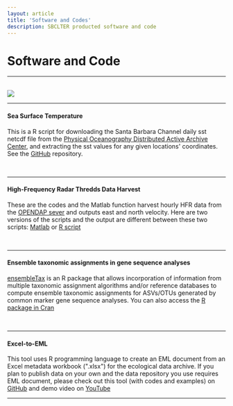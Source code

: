 ```yaml
---
layout: article
title: 'Software and Codes'
description: SBCLTER producted software and code
---
```


<div id="main-container">
<div class="container-fluid">

<h1>Software and Code</h1>

<hr/>
<br>
<img class="d-block w-100" src="/assets/img/software_icons.jpg">
<hr/>

<h4>Sea Surface Temperature</h4>
<div style="position: bottom: 5px;">
     <p>This is a R script for downloading the Santa Barbara Channel daily sst netcdf file from the <a href="https://podaac.jpl.nasa.gov/dataset/MUR-JPL-L4-GLOB-v4.1" target="_blank">Physical Oceanography Distributed Active Archive Center</a>, and extracting the sst values for any given locations' coordinates. See the <a href="https://github.com/lkuiucsb/Sea-Surface-temperature" target="_blank">GitHub</a> repository.</p>
</div>
<br>
<hr/>
<h4>High-Frequency Radar Thredds Data Harvest</h4>
<div style="position: bottom: 5px;">
     <p>These are the codes and the Matlab function harvest hourly HFR data from the <a href="https://hfrnet-tds.ucsd.edu/thredds/catalog.html" target="_blank">OPENDAP sever</a> and outputs east and north velocity. Here are two versions of the scripts and the output are different between these two scripts: <a href="https://github.com/brianemery/get_hfr_from_thredds" target="_blank">Matlab</a> or <a href="https://github.com/lkuiucsb/HFR_Harvest_plot" target="_blank">R script</a></p>
</div>
<br>
<hr/>
<h4>Ensemble taxonomic assignments in gene sequence analyses</h4>
<div style="position: bottom: 5px;">
     <p><a href="https://github.com/dcat4/ensembleTax" target="_blank">ensembleTax</a> is an R package that allows incorporation of information from multiple taxonomic assignment algorithms and/or reference databases to compute ensemble taxonomic assignments for ASVs/OTUs generated by common marker gene sequence analyses. You can also access the <a href="https://cran.rstudio.com/web/packages/ensembleTax/index.html" target="_blank">R package in Cran</a></p>
<br>
</div>
<hr/>

<h4>Excel-to-EML</h4>

<div style="position: bottom: 5px;">
     <p>This tool uses R programming language to create an EML document from an Excel metadata workbook (".xlsx") for the ecological data archive. If you plan to publish data on your own and the data repository you use requires EML document, please check out this tool (with codes and examples) on <a href="https://github.com/lkuiucsb/Excel-to-EML" target="_blank">GitHub</a> and demo video on <a href="https://www.youtube.com/watch?v=rn8Uee49LsM&t=1s" target="_blank">YouTube</a> </p>
</div>

<hr/>